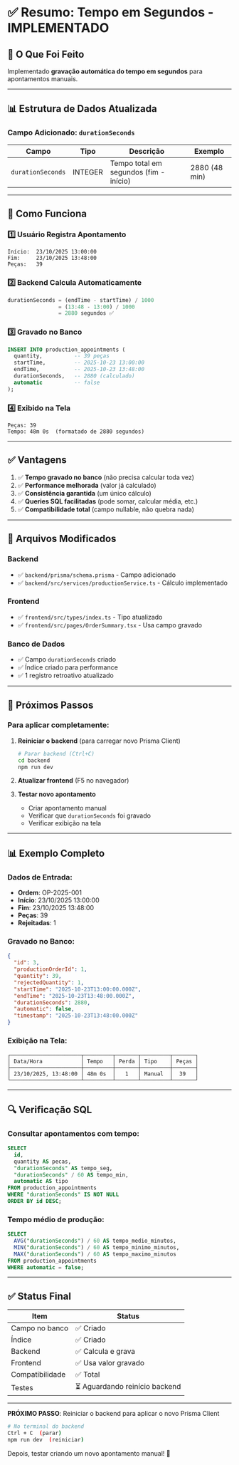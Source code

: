 # ✅ Resumo: Tempo em Segundos - IMPLEMENTADO

## 🎯 O Que Foi Feito

Implementado **gravação automática do tempo em segundos** para apontamentos manuais.

---

## 📊 Estrutura de Dados Atualizada

### Campo Adicionado: `durationSeconds`

| Campo | Tipo | Descrição | Exemplo |
|-------|------|-----------|---------|
| `durationSeconds` | INTEGER | Tempo total em segundos (fim - início) | 2880 (48 min) |

---

## 🔄 Como Funciona

### 1️⃣ Usuário Registra Apontamento

```
Início:  23/10/2025 13:00:00
Fim:     23/10/2025 13:48:00
Peças:   39
```

### 2️⃣ Backend Calcula Automaticamente

```typescript
durationSeconds = (endTime - startTime) / 1000
                = (13:48 - 13:00) / 1000
                = 2880 segundos ✅
```

### 3️⃣ Gravado no Banco

```sql
INSERT INTO production_appointments (
  quantity,          -- 39 peças
  startTime,         -- 2025-10-23 13:00:00
  endTime,           -- 2025-10-23 13:48:00
  durationSeconds,   -- 2880 (calculado)
  automatic          -- false
);
```

### 4️⃣ Exibido na Tela

```
Peças: 39
Tempo: 48m 0s  (formatado de 2880 segundos)
```

---

## ✅ Vantagens

1. ✅ **Tempo gravado no banco** (não precisa calcular toda vez)
2. ✅ **Performance melhorada** (valor já calculado)
3. ✅ **Consistência garantida** (um único cálculo)
4. ✅ **Queries SQL facilitadas** (pode somar, calcular média, etc.)
5. ✅ **Compatibilidade total** (campo nullable, não quebra nada)

---

## 📁 Arquivos Modificados

### Backend
- ✅ `backend/prisma/schema.prisma` - Campo adicionado
- ✅ `backend/src/services/productionService.ts` - Cálculo implementado

### Frontend
- ✅ `frontend/src/types/index.ts` - Tipo atualizado
- ✅ `frontend/src/pages/OrderSummary.tsx` - Usa campo gravado

### Banco de Dados
- ✅ Campo `durationSeconds` criado
- ✅ Índice criado para performance
- ✅ 1 registro retroativo atualizado

---

## 🧪 Próximos Passos

### Para aplicar completamente:

1. **Reiniciar o backend** (para carregar novo Prisma Client)
   ```bash
   # Parar backend (Ctrl+C)
   cd backend
   npm run dev
   ```

2. **Atualizar frontend** (F5 no navegador)

3. **Testar novo apontamento**
   - Criar apontamento manual
   - Verificar que `durationSeconds` foi gravado
   - Verificar exibição na tela

---

## 📊 Exemplo Completo

### Dados de Entrada:
- **Ordem**: OP-2025-001
- **Início**: 23/10/2025 13:00:00
- **Fim**: 23/10/2025 13:48:00
- **Peças**: 39
- **Rejeitadas**: 1

### Gravado no Banco:
```json
{
  "id": 3,
  "productionOrderId": 1,
  "quantity": 39,
  "rejectedQuantity": 1,
  "startTime": "2025-10-23T13:00:00.000Z",
  "endTime": "2025-10-23T13:48:00.000Z",
  "durationSeconds": 2880,
  "automatic": false,
  "timestamp": "2025-10-23T13:48:00.000Z"
}
```

### Exibição na Tela:
```
┌──────────────────────┬─────────┬───────┬─────────┬───────┐
│ Data/Hora            │ Tempo   │ Perda │ Tipo    │ Peças │
├──────────────────────┼─────────┼───────┼─────────┼───────┤
│ 23/10/2025, 13:48:00 │ 48m 0s  │   1   │ Manual  │  39   │
└──────────────────────┴─────────┴───────┴─────────┴───────┘
```

---

## 🔍 Verificação SQL

### Consultar apontamentos com tempo:

```sql
SELECT 
  id,
  quantity AS pecas,
  "durationSeconds" AS tempo_seg,
  "durationSeconds" / 60 AS tempo_min,
  automatic AS tipo
FROM production_appointments
WHERE "durationSeconds" IS NOT NULL
ORDER BY id DESC;
```

### Tempo médio de produção:

```sql
SELECT 
  AVG("durationSeconds") / 60 AS tempo_medio_minutos,
  MIN("durationSeconds") / 60 AS tempo_minimo_minutos,
  MAX("durationSeconds") / 60 AS tempo_maximo_minutos
FROM production_appointments
WHERE automatic = false;
```

---

## ✅ Status Final

| Item | Status |
|------|--------|
| Campo no banco | ✅ Criado |
| Índice | ✅ Criado |
| Backend | ✅ Calcula e grava |
| Frontend | ✅ Usa valor gravado |
| Compatibilidade | ✅ Total |
| Testes | ⏳ Aguardando reinício backend |

---

**PRÓXIMO PASSO**: Reiniciar o backend para aplicar o novo Prisma Client

```bash
# No terminal do backend
Ctrl + C  (parar)
npm run dev  (reiniciar)
```

Depois, testar criando um novo apontamento manual! 🎉

